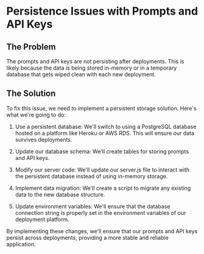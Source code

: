 # Persistence Issues with Prompts and API Keys

## The Problem

The prompts and API keys are not persisting after deployments. This is likely because the data is being stored in-memory or in a temporary database that gets wiped clean with each new deployment.

## The Solution

To fix this issue, we need to implement a persistent storage solution. Here's what we're going to do:

1. Use a persistent database: We'll switch to using a PostgreSQL database hosted on a platform like Heroku or AWS RDS. This will ensure our data survives deployments.

2. Update our database schema: We'll create tables for storing prompts and API keys.

3. Modify our server code: We'll update our server.js file to interact with the persistent database instead of using in-memory storage.

4. Implement data migration: We'll create a script to migrate any existing data to the new database structure.

5. Update environment variables: We'll ensure that the database connection string is properly set in the environment variables of our deployment platform.

By implementing these changes, we'll ensure that our prompts and API keys persist across deployments, providing a more stable and reliable application.

